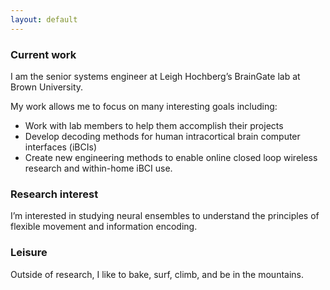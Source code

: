 ```yaml
---
layout: default
---
```



### Current work

I am the senior systems engineer at Leigh Hochberg’s BrainGate lab at Brown University.


My work allows me to focus on many interesting goals including:
  - Work with lab members to help them accomplish their projects
  - Develop decoding methods for human intracortical brain computer interfaces (iBCIs) 
  - Create new engineering methods to enable online closed loop wireless research and within-home iBCI use.


### Research interest
I’m interested in studying neural ensembles to understand the principles of flexible movement and information encoding.

### Leisure
Outside of research, I like to bake, surf, climb, and be in the mountains.